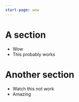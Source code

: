 ```yaml
---
start-page: wow
---
```


# A section
- Wow
- This probably works

# Another section
- Watch this not work
- Amazing
